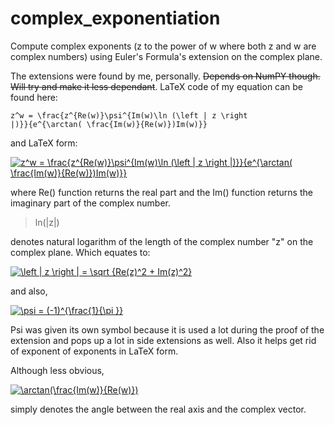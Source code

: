 # complex_exponentiation
Compute complex exponents (z to the power of w where both z and w are complex numbers) using Euler's Formula's extension on the complex plane.

The extensions were found by me, personally. <del>Depends on NumPY though. Will try and make it less dependant</del>. LaTeX code of my equation can be found here:

<code>z^w = \frac{z^{Re(w)}\psi^{Im(w)\ln (\left | z \right |)}}{e^{\arctan( \frac{Im(w)}{Re(w)})Im(w)}}</code>

and LaTeX form:

<a href="https://www.codecogs.com/eqnedit.php?latex=z^w&space;=&space;\frac{z^{Re(w)}\psi^{Im(w)\ln&space;(\left&space;|&space;z&space;\right&space;|)}}{e^{\arctan(&space;\frac{Im(w)}{Re(w)})Im(w)}}" target="_blank"><img src="https://latex.codecogs.com/gif.latex?z^w&space;=&space;\frac{z^{Re(w)}\psi^{Im(w)\ln&space;(\left&space;|&space;z&space;\right&space;|)}}{e^{\arctan(&space;\frac{Im(w)}{Re(w)})Im(w)}}" title="z^w = \frac{z^{Re(w)}\psi^{Im(w)\ln (\left | z \right |)}}{e^{\arctan( \frac{Im(w)}{Re(w)})Im(w)}}" /></a>

where Re() function returns the real part and the Im() function returns the imaginary part of the complex number.

<blockquote> ln(|z|) </blockquote> 

denotes natural logarithm of the length of the complex number "z" on the complex plane. Which equates to: 

<a href="https://www.codecogs.com/eqnedit.php?latex=\left&space;|&space;z&space;\right&space;|&space;=&space;\sqrt&space;{Re(z)^2&space;&plus;&space;Im(z)^2}" target="_blank"><img src="https://latex.codecogs.com/gif.latex?\left&space;|&space;z&space;\right&space;|&space;=&space;\sqrt&space;{Re(z)^2&space;&plus;&space;Im(z)^2}" title="\left | z \right | = \sqrt {Re(z)^2 + Im(z)^2}" /></a>

and also,

<a href="https://www.codecogs.com/eqnedit.php?latex=\psi&space;=&space;(-1)^{\frac{1}{\pi&space;}}" target="_blank"><img src="https://latex.codecogs.com/gif.latex?\psi&space;=&space;(-1)^{\frac{1}{\pi&space;}}" title="\psi = (-1)^{\frac{1}{\pi }}" /></a>

Psi was given its own symbol because it is used a lot during the proof of the extension and pops up a lot in side extensions as well. Also it helps get rid of exponent of exponents in LaTeX form.

Although less obvious, 

<a href="https://www.codecogs.com/eqnedit.php?latex=\arctan(\frac{Im(w)}{Re(w)})" target="_blank"><img src="https://latex.codecogs.com/gif.latex?\arctan(\frac{Im(w)}{Re(w)})" title="\arctan(\frac{Im(w)}{Re(w)})" /></a>

simply denotes the angle between the real axis and the complex vector.
